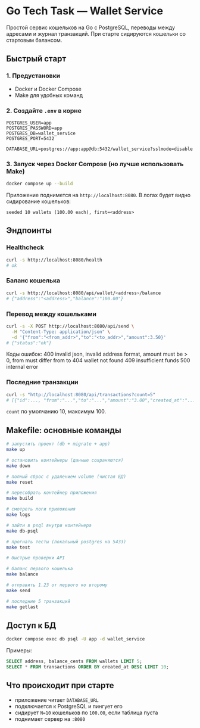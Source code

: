 # Go Tech Task — Wallet Service

Простой сервис кошельков на Go с PostgreSQL, переводы между адресами и журнал транзакций. При старте сидируются кошельки со стартовым балансом.

## Быстрый старт

### 1. Предустановки
- Docker и Docker Compose
- Make для удобных команд

### 2. Создайте `.env` в корне
```
POSTGRES_USER=app
POSTGRES_PASSWORD=app
POSTGRES_DB=wallet_service
POSTGRES_PORT=5432

DATABASE_URL=postgres://app:app@db:5432/wallet_service?sslmode=disable
```

### 3. Запуск через Docker Compose (но лучше использовать Make)
```bash
docker compose up --build
```

Приложение поднимется на `http://localhost:8080`. 
В логах будет видно сидирование кошельков:
```
seeded 10 wallets (100.00 each), first=<address>
```

## Эндпоинты

### Healthcheck
```bash
curl -s http://localhost:8080/health
# ok
```

### Баланс кошелька
```bash
curl -s http://localhost:8080/api/wallet/<address>/balance
# {"address":"<address>","balance":"100.00"}
```

### Перевод между кошельками
```bash
curl -s -X POST http://localhost:8080/api/send \
  -H "Content-Type: application/json" \
  -d '{"from":"<from_addr>","to":"<to_addr>","amount":3.50}'
# {"status":"ok"}
```

Коды ошибок: 
400 invalid json, invalid address format, amount must be > 0, from must differ from to 
404 wallet not found 
409 insufficient funds 
500 internal error

### Последние транзакции
```bash
curl -s "http://localhost:8080/api/transactions?count=5"
# [{"id":..., "from":"...","to":"...","amount":"3.00","created_at":"..."}]
```
`count` по умолчанию 10, максимум 100.

## Makefile: основные команды

```bash
# запустить проект (db + migrate + app)
make up

# остановить контейнеры (данные сохраняются)
make down

# полный сброс с удалением volume (чистая БД)
make reset

# пересобрать контейнер приложения
make build

# смотреть логи приложения
make logs

# зайти в psql внутри контейнера
make db-psql

# прогнать тесты (локальный postgres на 5433)
make test

# быстрые проверки API

# баланс первого кошелька
make balance

# отправить 1.23 от первого ко второму
make send

# последние 5 транзакций
make getlast
```

## Доступ к БД

```bash
docker compose exec db psql -U app -d wallet_service
```

Примеры:
```sql
SELECT address, balance_cents FROM wallets LIMIT 5;
SELECT * FROM transactions ORDER BY created_at DESC LIMIT 10;
```
## Что происходит при старте

- приложение читает `DATABASE_URL` 
- подключается к PostgreSQL и пингует его 
- сидирует `N=10` кошельков по `100.00`, если таблица пуста 
- поднимает сервер на `:8080`